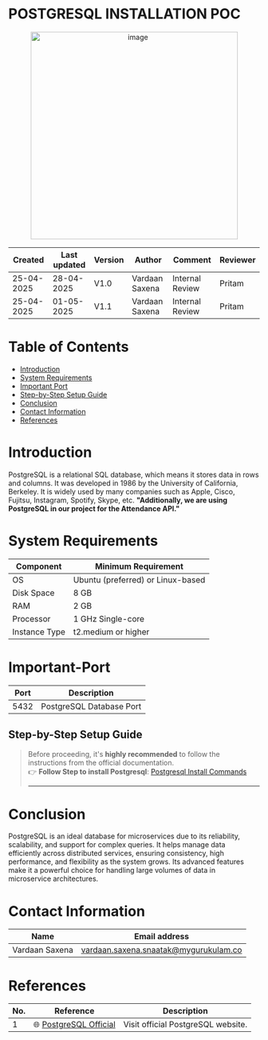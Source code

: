 

# **POSTGRESQL INSTALLATION POC**


<p align="center">
  <img width="415" alt="image" src="https://github.com/user-attachments/assets/9c8ecd07-97ce-492f-856c-9e5fc7b3a3f7" />
</p>



| Created     | Last updated | Version | Author         | Comment | Reviewer |
|-------------|-----------|---------|----------------|---------|----------|
| 25-04-2025  | 28-04-2025 | V1.0  | Vardaan Saxena |     Internal Review    | Pritam    |
| 25-04-2025  | 01-05-2025 | V1.1  | Vardaan Saxena |     Internal Review    | Pritam    |

# **Table of Contents**                         

-   [Introduction]( #introduction)
-   [System Requirements](#system-requirements)     
-   [Important Port](#important-port) 
-   [Step-by-Step Setup Guide](#step-by-step-setup-guide)
-   [Conclusion](#conclusion)
-   [Contact Information](#contact-information)  
-   [References](#references)                               



# **Introduction**

PostgreSQL is a relational SQL database, which means it stores data in rows and columns. It was developed in 1986 by the University of California, Berkeley. It is widely used by many companies such as Apple, Cisco, Fujitsu, Instagram, Spotify, Skype, etc.
**"Additionally, we are using PostgreSQL in our project for the Attendance API."**


# **System Requirements**

| Component        | Minimum Requirement                           |
|------------------|-----------------------------------------------|
| OS               | Ubuntu (preferred) or Linux-based             |
| Disk Space       | 8 GB                                          |
| RAM              | 2 GB                                          |
| Processor        | 1 GHz Single-core  |
| Instance Type    | t2.medium or higher       |


# **Important-Port**

| Port | Description           |
|------|------------------------|
| 5432 | PostgreSQL Database Port |



## Step-by-Step Setup Guide 

> Before proceeding, it's **highly recommended** to follow the instructions from the official documentation.  
> 👉 **Follow Step to install Postgresql**: [Postgresql Install Commands](https://github.com/snaatak-Downtime-Crew/Documentation/blob/SCRUMS-86-Vardaan/common_stack/software/postgresql/installation/README.md)
>
> ---


# **Conclusion**
PostgreSQL is an ideal database for microservices due to its reliability, scalability, and support for complex queries. It helps manage data efficiently across distributed services, ensuring consistency, high performance, and flexibility as the system grows. Its advanced features make it a powerful choice for handling large volumes of data in microservice architectures.

# **Contact Information**

| **Name**    | **Email address**         |
|-------------|---------------------------|
| Vardaan Saxena | vardaan.saxena.snaatak@mygurukulam.co    |


# **References**

| No. | Reference                                                                                           | Description                                 |
|-----|-----------------------------------------------------------------------------------------------------|---------------------------------------------|
| 1   | 🌐 [PostgreSQL Official](https://www.postgresql.org/download/linux/ubuntu/)                         | Visit official PostgreSQL website.          |

